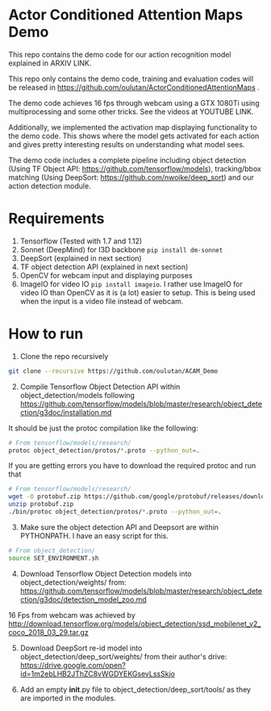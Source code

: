 # Actor Conditioned Attention Maps Demo

This repo contains the demo code for our action recognition model explained in ARXIV LINK. 

This repo only contains the demo code, training and evaluation codes will be released in https://github.com/oulutan/ActorConditionedAttentionMaps .

The demo code achieves 16 fps through webcam using a GTX 1080Ti using multiprocessing and some other tricks. See the videos at YOUTUBE LINK. 

Additionally, we implemented the activation map displaying functionality to the demo code. This shows where the model gets activated for each action and gives pretty interesting results on understanding what model sees. 

The demo code includes a complete pipeline including object detection (Using TF Object API: https://github.com/tensorflow/models), tracking/bbox matching (Using DeepSort: https://github.com/nwojke/deep_sort) and our action detection module.

# Requirements
1. Tensorflow (Tested with 1.7 and 1.12)
2. Sonnet (DeepMind) for I3D backbone ``` pip install dm-sonnet ```
3. DeepSort (explained in next section)
4. TF object detection API (explained in next section)
5. OpenCV for webcam input and displaying purposes
6. ImageIO for video IO ```pip install imageio```. I rather use ImageIO for video IO than OpenCV as it is (a lot) easier to setup. This is being used when the input is a video file instead of webcam.

# How to run

1. Clone the repo recursively

```bash
git clone --recursive https://github.com/oulutan/ACAM_Demo
```

2. Compile Tensorflow Object Detection API within object_detection/models following https://github.com/tensorflow/models/blob/master/research/object_detection/g3doc/installation.md

It should be just the protoc compilation like the following: 
```bash
# From tensorflow/models/research/
protoc object_detection/protos/*.proto --python_out=.
```
If you are getting errors you have to download the required protoc and run that
```bash
# From tensorflow/models/research/
wget -O protobuf.zip https://github.com/google/protobuf/releases/download/v3.0.0/protoc-3.0.0-linux-x86_64.zip
unzip protobuf.zip
./bin/protoc object_detection/protos/*.proto --python_out=.
```


3. Make sure the object detection API and Deepsort are within PYTHONPATH. I have an easy script for this. 
```bash
# From object_detection/
source SET_ENVIRONMENT.sh
```

4. Download Tensorflow Object Detection models into object_detection/weights/ from: 
https://github.com/tensorflow/models/blob/master/research/object_detection/g3doc/detection_model_zoo.md

16 Fps from webcam was achieved by 
http://download.tensorflow.org/models/object_detection/ssd_mobilenet_v2_coco_2018_03_29.tar.gz

5. Download DeepSort re-id model into object_detection/deep_sort/weights/ from their author's drive: 
https://drive.google.com/open?id=1m2ebLHB2JThZC8vWGDYEKGsevLssSkjo

6. Add an empty __init__.py file to object_detection/deep_sort/tools/ as they are imported in the modules. 
